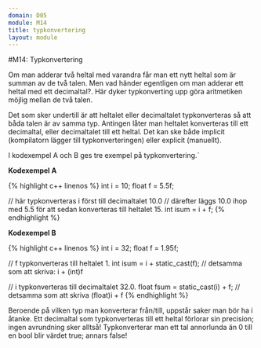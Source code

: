 ```yaml
---
domain: D05
module: M14
title: typkonvertering
layout: module
---
```


#M14: Typkonvertering

Om man adderar två heltal med varandra får man ett nytt heltal som är summan av de två talen. 
Men vad händer egentligen om man adderar ett heltal med ett decimaltal?. 
Här dyker typkonverting upp göra aritmetiken möjlig mellan de två talen.

Det som sker undertill är att heltalet eller decimaltalet typkonverteras så att båda talen är av samma typ. 
Antingen låter man heltalet konverteras till ett decimaltal, eller decimaltalet till ett heltal. 
Det kan ske både implicit (kompilatorn lägger till typkonverteringen) eller explicit (manuellt).

I kodexempel A och B ges tre exempel på typkonvertering.`

__Kodexempel A__

{% highlight c++ linenos %}
    int i = 10; float f = 5.5f;
 
// här typkonverteras i först till decimaltalet 10.0
// därefter läggs 10.0 ihop med 5.5 för att sedan konverteras till heltalet 15.
int isum = i + f;
{% endhighlight %}

__Kodexempel B__

{% highlight c++ linenos %}
int i = 32; float f = 1.95f;
 
// f typkonverteras till heltalet 1.
int isum = i + static_cast<int>(f); // detsamma som att skriva: i + (int)f
 
// i typkonverteras till decimaltalet 32.0.
float fsum = static_cast<float>(i) + f; // detsamma som att skriva (float)i + f
{% endhighlight %}

Beroende på vilken typ man konverterar från/till, uppstår saker man bör ha i åtanke. 
Ett decimaltal som typkonverteras till ett heltal förlorar sin precision; ingen avrundning sker alltså! 
Typkonverterar man ett tal annorlunda än 0 till en bool blir värdet true; annars false!